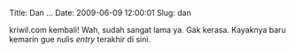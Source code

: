 Title: Dan ...
Date: 2009-06-09 12:00:01
Slug: dan

kriwil.com kembali! Wah, sudah sangat lama ya. Gak kerasa. Kayaknya baru kemarin gue nulis _entry_ terakhir di sini.